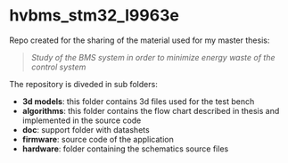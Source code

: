 # hvbms_stm32_l9963e

Repo created for the sharing of the material used for my master thesis: 
> _Study of the BMS system in order to minimize energy waste of the control system_

The repository is diveded in sub folders:
- **3d models**: this folder contains 3d files used for the test bench
- **algorithms**: this folder contains the flow chart described in thesis and implemented in the source code
- **doc**: support folder with datashets
- **firmware**: source code of the application
- **hardware**: folder containing the schematics source files 